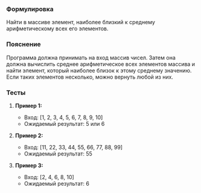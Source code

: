 
### Формулировка
Найти в массиве элемент, наиболее близкий к среднему арифметическому всех его элементов.

### Пояснение
Программа должна принимать на вход массив чисел. Затем она должна вычислить среднее арифметическое всех элементов массива и найти элемент, который наиболее близок к этому среднему значению. Если таких элементов несколько, можно вернуть любой из них.

### Тесты

1. **Пример 1:**
   - Вход: [1, 2, 3, 4, 5, 6, 7, 8, 9, 10]
   - Ожидаемый результат: 5 или 6

2. **Пример 2:**
   - Вход: [11, 22, 33, 44, 55, 66, 77, 88, 99]
   - Ожидаемый результат: 55

3. **Пример 3:**
   - Вход: [2, 4, 6, 8, 10]
   - Ожидаемый результат: 6

